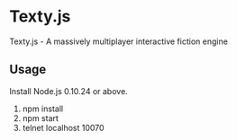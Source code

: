 Texty.js
=======

Texty.js - A massively multiplayer interactive fiction engine

Usage
-------

Install Node.js 0.10.24 or above.

1. npm install
2. npm start
3. telnet localhost 10070
